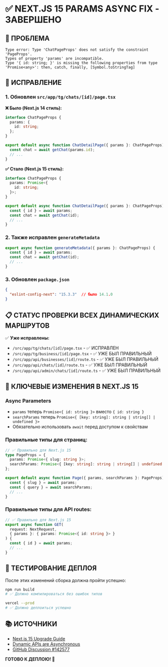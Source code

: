 # ✅ NEXT.JS 15 PARAMS ASYNC FIX - ЗАВЕРШЕНО

## 🎯 ПРОБЛЕМА
```
Type error: Type 'ChatPageProps' does not satisfy the constraint 'PageProps'.
Types of property 'params' are incompatible.
Type '{ id: string; }' is missing the following properties from type 'Promise<any>': then, catch, finally, [Symbol.toStringTag]
```

## 🔧 ИСПРАВЛЕНИЕ

### 1. Обновлен `src/app/tg/chats/[id]/page.tsx`

**❌ Было (Next.js 14 стиль):**
```typescript
interface ChatPageProps {
  params: {
    id: string;
  };
}

export default async function ChatDetailPage({ params }: ChatPageProps) {
  const chat = await getChat(params.id);
  // ...
}
```

**✅ Стало (Next.js 15 стиль):**
```typescript
interface ChatPageProps {
  params: Promise<{
    id: string;
  }>;
}

export default async function ChatDetailPage({ params }: ChatPageProps) {
  const { id } = await params;
  const chat = await getChat(id);
  // ...
}
```

### 2. Также исправлен `generateMetadata`
```typescript
export async function generateMetadata({ params }: ChatPageProps) {
  const { id } = await params;
  const chat = await getChat(id);
  // ...
}
```

### 3. Обновлен `package.json`
```json
{
  "eslint-config-next": "15.3.3"  // было 14.1.0
}
```

## 📋 СТАТУС ПРОВЕРКИ ВСЕХ ДИНАМИЧЕСКИХ МАРШРУТОВ

✅ **Уже исправлены:**
- `/src/app/tg/chats/[id]/page.tsx` - ✅ ИСПРАВЛЕН
- `/src/app/tg/business/[id]/page.tsx` - ✅ УЖЕ БЫЛ ПРАВИЛЬНЫЙ
- `/src/app/api/businesses/[id]/route.ts` - ✅ УЖЕ БЫЛ ПРАВИЛЬНЫЙ
- `/src/app/api/chats/[id]/route.ts` - ✅ УЖЕ БЫЛ ПРАВИЛЬНЫЙ
- `/src/app/api/admin/chats/[id]/route.ts` - ✅ УЖЕ БЫЛ ПРАВИЛЬНЫЙ

## 🚀 КЛЮЧЕВЫЕ ИЗМЕНЕНИЯ В NEXT.JS 15

### Async Parameters
- `params` теперь `Promise<{ id: string }>` вместо `{ id: string }`
- `searchParams` теперь `Promise<{ [key: string]: string | string[] | undefined }>`
- Обязательно использовать `await` перед доступом к свойствам

### Правильные типы для страниц:
```typescript
// ✅ Правильно для Next.js 15
type PageProps = {
  params: Promise<{ slug: string }>;
  searchParams: Promise<{ [key: string]: string | string[] | undefined }>;
};

export default async function Page({ params, searchParams }: PageProps) {
  const { slug } = await params;
  const { query } = await searchParams;
  // ...
}
```

### Правильные типы для API routes:
```typescript
// ✅ Правильно для Next.js 15
export async function GET(
  request: NextRequest,
  { params }: { params: Promise<{ id: string }> }
) {
  const { id } = await params;
  // ...
}
```

## 🧪 ТЕСТИРОВАНИЕ ДЕПЛОЯ

После этих изменений сборка должна пройти успешно:

```bash
npm run build
# ✅ Должно компилироваться без ошибок типов

vercel --prod
# ✅ Должно деплоиться успешно
```

## 📚 ИСТОЧНИКИ

- [Next.js 15 Upgrade Guide](https://nextjs.org/docs/app/building-your-application/upgrading/version-15)
- [Dynamic APIs are Asynchronous](https://nextjs.org/docs/messages/sync-dynamic-apis)
- [GitHub Discussion #142577](https://github.com/orgs/community/discussions/142577)

**ГОТОВО К ДЕПЛОЮ! 🚀**
